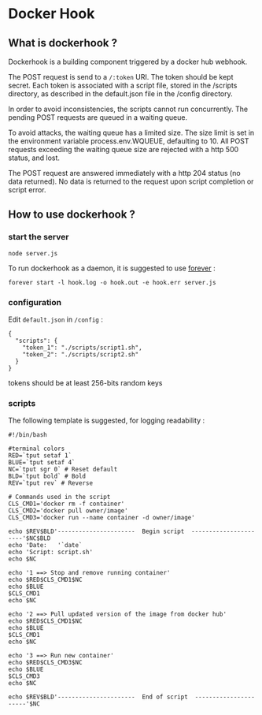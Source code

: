 # Docker Hook

## What is dockerhook ?

Dockerhook is a building component triggered by a docker hub webhook.

The POST request is send to a `/:token` URI. The token should be kept secret.
Each token is associated with a script file, stored in the /scripts directory,
as described in the default.json file in the /config directory.

In order to avoid inconsistencies, the scripts cannot run concurrently.
The pending POST requests are queued in a waiting queue.

To avoid attacks, the waiting queue has a limited size. The size limit is set in
the environment variable process.env.WQUEUE, defaulting to 10. All POST requests exceeding
the waiting queue size are rejected with a http 500 status, and lost.

The POST request are answered immediately with a http 204 status (no data returned).
No data is returned to the request upon script completion or script error.

## How to use dockerhook ?
### start the server
```
node server.js
```
To run dockerhook as a daemon, it is suggested to use [forever](https://www.npmjs.com/package/forever) :
```
forever start -l hook.log -o hook.out -e hook.err server.js
```
### configuration
Edit `default.json` in `/config` :
```
{
  "scripts": {
    "token_1": "./scripts/script1.sh",
    "token_2": "./scripts/script2.sh"
  }
}
```
tokens should be at least 256-bits random keys
### scripts
The following template is suggested, for logging readability :
```
#!/bin/bash

#terminal colors
RED=`tput setaf 1`
BLUE=`tput setaf 4`
NC=`tput sgr 0` # Reset default
BLD=`tput bold` # Bold
REV=`tput rev` # Reverse

# Commands used in the script
CLS_CMD1='docker rm -f container'
CLS_CMD2='docker pull owner/image'
CLS_CMD3='docker run --name container -d owner/image'

echo $REV$BLD'----------------------  Begin script  ----------------------'$NC$BLD
echo 'Date:   '`date`
echo 'Script: script.sh'
echo $NC

echo '1 ==> Stop and remove running container'
echo $RED$CLS_CMD1$NC
echo $BLUE
$CLS_CMD1
echo $NC

echo '2 ==> Pull updated version of the image from docker hub'
echo $RED$CLS_CMD1$NC
echo $BLUE
$CLS_CMD1
echo $NC

echo '3 ==> Run new container'
echo $RED$CLS_CMD3$NC
echo $BLUE
$CLS_CMD3
echo $NC

echo $REV$BLD'----------------------  End of script  ----------------------'$NC
```
